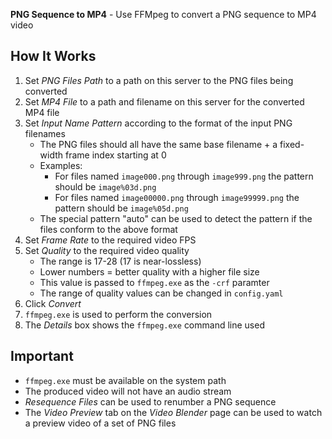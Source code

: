 **PNG Sequence to MP4** - Use FFMpeg to convert a PNG sequence to MP4 video

## How It Works
1. Set _PNG Files Path_ to a path on this server to the PNG files being converted
1. Set _MP4 File_ to a path and filename on this server for the converted MP4 file
1. Set _Input Name Pattern_ according to the format of the input PNG filenames
    - The PNG files should all have the same base filename + a fixed-width frame index starting at 0
    - Examples:
        - For files named `image000.png` through `image999.png` the pattern should be `image%03d.png`
        - For files named `image00000.png` through `image99999.png` the pattern should be `image%05d.png`
    - The special pattern "auto" can be used to detect the pattern if the files conform to the above format
1. Set _Frame Rate_ to the required video FPS
1. Set _Quality_ to the required video quality
    - The range is 17-28 (17 is near-lossless)
    - Lower numbers = better quality with a higher file size
    - This value is passed to `ffmpeg.exe` as the `-crf` paramter
    - The range of quality values can be changed in `config.yaml`
1. Click _Convert_
1. `ffmpeg.exe` is used to perform the conversion
1. The _Details_ box shows the `ffmpeg.exe` command line used

## Important
- `ffmpeg.exe` must be available on the system path
- The produced video will not have an audio stream
- _Resequence Files_ can be used to renumber a PNG sequence
- The _Video Preview_ tab on the _Video Blender_ page can be used to watch a preview video of a set of PNG files
